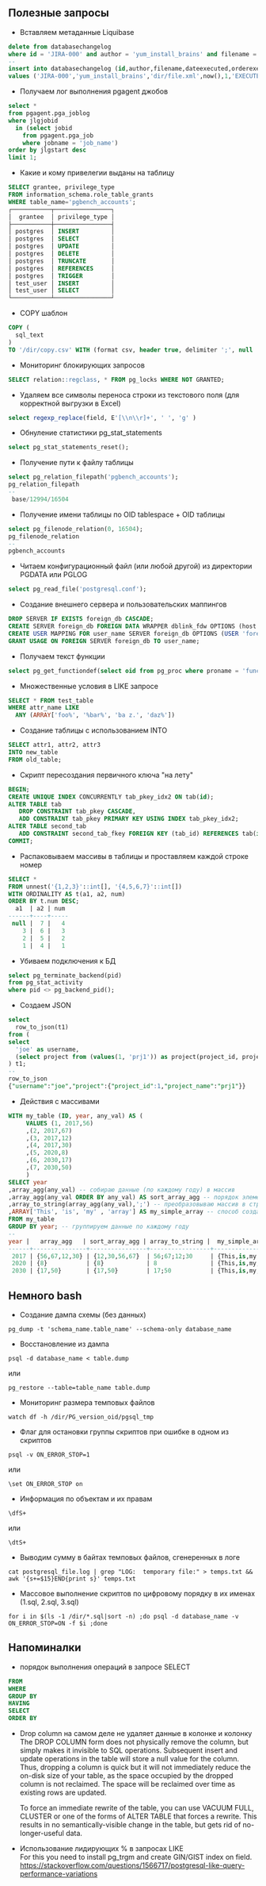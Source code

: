 ## Полезные запросы
- Вставляем метаданные Liquibase  
```sql
delete from databasechangelog
where id = 'JIRA-000' and author = 'yum_install_brains' and filename = 'dir/file.xml';
--
insert into databasechangelog (id,author,filename,dateexecuted,orderexecuted,exectype,md5sum,description,comments,tag,liquibase)
values ('JIRA-000','yum_install_brains','dir/file.xml',now(),1,'EXECUTED',null,'sql','',null,'3.5.3');
```

- Получаем лог выполнения pgagent джобов  
```sql
select *
from pgagent.pga_joblog
where jlgjobid
  in (select jobid
    from pgagent.pga_job
    where jobname = 'job_name')
order by jlgstart desc
limit 1;
```

- Какие и кому привелегии выданы на таблицу
```sql
SELECT grantee, privilege_type
FROM information_schema.role_table_grants
WHERE table_name='pgbench_accounts';
┌───────────┬────────────────┐
│  grantee  │ privilege_type │
├───────────┼────────────────┤
│ postgres  │ INSERT         │
│ postgres  │ SELECT         │
│ postgres  │ UPDATE         │
│ postgres  │ DELETE         │
│ postgres  │ TRUNCATE       │
│ postgres  │ REFERENCES     │
│ postgres  │ TRIGGER        │
│ test_user │ INSERT         │
│ test_user │ SELECT         │
└───────────┴────────────────┘
```

- COPY шаблон  
```sql
COPY (
  sql_text
)
TO '/dir/copy.csv' WITH (format csv, header true, delimiter ';', null 'null', encoding 'WIN1251');
```

- Мониторинг блокирующих запросов  
```sql
SELECT relation::regclass, * FROM pg_locks WHERE NOT GRANTED;
```

- Удаляем все символы переноса строки из текстового поля (для корректной выгрузки в Excel)  
```sql
select regexp_replace(field, E'[\\n\\r]+', ' ', 'g' )
```

- Обнуление статистики pg_stat_statements  
```sql
select pg_stat_statements_reset();
```

- Получение пути к файлу таблицы   
```sql
select pg_relation_filepath('pgbench_accounts');
pg_relation_filepath
--
 base/12994/16504
```

- Получение имени таблицы по OID tablespace + OID таблицы  
```sql
select pg_filenode_relation(0, 16504);
pg_filenode_relation
--
pgbench_accounts
```

- Читаем конфигурационный файл (или любой другой) из директории PGDATA или PGLOG
```sql
select pg_read_file('postgresql.conf');
```

- Создание внешнего сервера и пользовательских маппингов  
```sql
DROP SERVER IF EXISTS foreign_db CASCADE;
CREATE SERVER foreign_db FOREIGN DATA WRAPPER dblink_fdw OPTIONS (host 'host-name', dbname 'foreign_db');
CREATE USER MAPPING FOR user_name SERVER foreign_db OPTIONS (USER 'foreign_user', PASSWORD 'foreign_pass');
GRANT USAGE ON FOREIGN SERVER foreign_db TO user_name;
```

- Получаем текст функции  
```sql
select pg_get_functiondef(select oid from pg_proc where proname = 'func_name');
```

- Множественные условия в LIKE запросе  
```sql
SELECT * FROM test_table
WHERE attr_name LIKE
  ANY (ARRAY['foo%', '%bar%', 'ba z.', 'daz%'])
```

- Создание таблицы с использованием INTO  
```sql
SELECT attr1, attr2, attr3
INTO new_table
FROM old_table;
```

- Скрипт пересоздания первичного ключа "на лету"  
```sql
BEGIN;
CREATE UNIQUE INDEX CONCURRENTLY tab_pkey_idx2 ON tab(id);
ALTER TABLE tab
   DROP CONSTRAINT tab_pkey CASCADE,
   ADD CONSTRAINT tab_pkey PRIMARY KEY USING INDEX tab_pkey_idx2;
ALTER TABLE second_tab
   ADD CONSTRAINT second_tab_fkey FOREIGN KEY (tab_id) REFERENCES tab(id) NOT VALID;
COMMIT;
```

- Распаковываем массивы в таблицы и проставляем каждой строке номер  
```sql
SELECT *
FROM unnest('{1,2,3}'::int[], '{4,5,6,7}'::int[])
WITH ORDINALITY AS t(a1, a2, num)
ORDER BY t.num DESC;
  a1  | a2 | num
------+----+-----
 null |  7 |   4
    3 |  6 |   3
    2 |  5 |   2
    1 |  4 |   1
```

- Убиваем подключения к БД  
```sql
select pg_terminate_backend(pid)
from pg_stat_activity
where pid <> pg_backend_pid();
```

- Создаем JSON  
```sql
select
  row_to_json(t1)
from (
select
  'joe' as username,
  (select project from (values(1, 'prj1')) as project(project_id, project_name)) as project
) t1;
--
row_to_json
{"username":"joe","project":{"project_id":1,"project_name":"prj1"}}
```

- Действия с массивами  
```sql
WITH my_table (ID, year, any_val) AS (
     VALUES (1, 2017,56)
     ,(2, 2017,67)
     ,(3, 2017,12)
     ,(4, 2017,30)
     ,(5, 2020,8)
     ,(6, 2030,17)
     ,(7, 2030,50)
     )
SELECT year
,array_agg(any_val) -- собираю данные (по каждому году) в массив
,array_agg(any_val ORDER BY any_val) AS sort_array_agg -- порядок элементов можно отсортировать (с  9+ версии Postgres)
,array_to_string(array_agg(any_val),';') -- преобразовываю массив в строку
,ARRAY['This', 'is', 'my' , 'array'] AS my_simple_array -- способ создания массива
FROM my_table
GROUP BY year; -- группируем данные по каждому году
--
year |   array_agg   | sort_array_agg | array_to_string |  my_simple_array
------+---------------+----------------+-----------------+--------------------
 2017 | {56,67,12,30} | {12,30,56,67}  | 56;67;12;30     | {This,is,my,array}
 2020 | {8}           | {8}            | 8               | {This,is,my,array}
 2030 | {17,50}       | {17,50}        | 17;50           | {This,is,my,array}
```

## Немного bash
- Создание дампа схемы (без данных)  
```
pg_dump -t 'schema_name.table_name' --schema-only database_name
```

- Восстановление из дампа  
```
psql -d database_name < table.dump
```  
или  
```
pg_restore --table=table_name table.dump
```

- Мониторинг размера темповых файлов  
```
watch df -h /dir/PG_version_oid/pgsql_tmp
```

- Флаг для остановки группы скриптов при ошибке в одном из скриптов  
```
psql -v ON_ERROR_STOP=1
```  
или  
```
\set ON_ERROR_STOP on
```

- Информация по объектам и их правам  
```
\dfS+
```  
или  
```
\dtS+
```

- Выводим сумму в байтах темповых файлов, сгенеренных в логе  
```
cat postgresql_file.log | grep "LOG:  temporary file:" > temps.txt && awk '{s+=$15}END{print s}' temps.txt
```

- Массовое выполнение скриптов по цифровому порядку в их именах (1.sql, 2.sql, 3.sql)  
```
for i in $(ls -1 /dir/*.sql|sort -n) ;do psql -d database_name -v ON_ERROR_STOP=ON -f $i ;done
```

## Напоминалки
- порядок выполнения операций в запросе SELECT  
```sql
FROM
WHERE
GROUP BY
HAVING
SELECT
ORDER BY
```

- Drop column на самом деле не удаляет данные в колонке и колонку  
The DROP COLUMN form does not physically remove the column, but simply makes it invisible to SQL operations.
Subsequent insert and update operations in the table will store a null value for the column. Thus, dropping a column is quick but it will not immediately reduce
the on-disk size of your table, as the space occupied by the dropped column is not reclaimed. The space will be reclaimed over time as existing rows are updated.

  To force an immediate rewrite of the table, you can use VACUUM FULL, CLUSTER or one of the forms of ALTER TABLE that forces a rewrite.
  This results in no semantically-visible change in the table, but gets rid of no-longer-useful data.

- Использование лидирующих % в запросах LIKE  
For this you need to install pg_trgm and create GIN/GIST index on field.
https://stackoverflow.com/questions/1566717/postgresql-like-query-performance-variations
